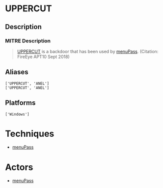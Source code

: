 
# UPPERCUT

## Description

### MITRE Description

> [UPPERCUT](https://attack.mitre.org/software/S0275) is a backdoor that has been used by [menuPass](https://attack.mitre.org/groups/G0045). (Citation: FireEye APT10 Sept 2018)

## Aliases

```
['UPPERCUT', 'ANEL']
['UPPERCUT', 'ANEL']
```

## Platforms

```
['Windows']
```

# Techniques


* [menuPass](../techniques/menuPass.md)


# Actors


* [menuPass](../actors/menuPass.md)

